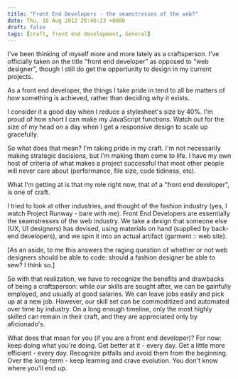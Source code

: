 ```yaml
---
title: "Front End Developers - the seamstresses of the web?"
date: Thu, 16 Aug 2012 20:46:23 +0000
draft: false
tags: [craft, front end development, General]
---
```


I've been thinking of myself more and more lately as a craftsperson. I've officially taken on the title "front end developer" as opposed to "web designer", though I still do get the opportunity to design in my current projects.

As a front end developer, the things I take pride in tend to all be matters of _how_ something is achieved, rather than deciding _why_ it exists.

<!--more-->

I consider it a good day when I reduce a stylesheet's size by 40%. I'm proud of how short I can make my JavaScript functions. Watch out for the size of my head on a day when I get a responsive design to scale up gracefully.

So what does that mean? I'm taking pride in my craft. I'm not necessarily making strategic decisions, but I'm making them come to life. I have my own host of criteria of what makes a project successful that most other people will never care about (performance, file size, code tidiness, etc).

What I'm getting at is that my role right now, that of a "front end developer", is one of craft.

I tried to look at other industries, and thought of the fashion industry (yes, I watch Project Runway - bare with me). Front End Developers are essentially the seamstresses of the web industry. We take a design that someone else (UX, UI designers) has devised, using materials on hand (supplied by back-end developers), and we spin it into an actual artifact (garment :: web site).

[As an aside, to me this answers the raging question of whether or not web designers should be able to code: should a fashion designer be able to sew? I think so.]

So with that realization, we have to recognize the benefits and drawbacks of being a craftsperson: while our skills are sought after, we can be gainfully employed, and usually at good salaries. We can leave jobs easily and pick up at a new job. However, our skill set can be commoditized and automated over time by industry. On a long enough timeline, only the most highly skilled can remain in their craft, and they are appreciated only by aficionado's.

What does that mean for you (if you are a front end developer)? For now: keep doing what you're doing. Get better at it - every day. Get a little more efficient - every day. Recognize pitfalls and avoid them from the beginning. Over the long-term - keep learning and crave evolution. You don't know where you'll end up.
